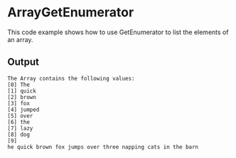 # ArrayGetEnumerator

This code example shows how to use GetEnumerator to list the elements of an array.

## Output

```
The Array contains the following values:
[0] The
[1] quick
[2] brown
[3] fox
[4] jumped
[5] over
[6] the
[7] lazy
[8] dog
[9]
he quick brown fox jumps over three napping cats in the barn
```
